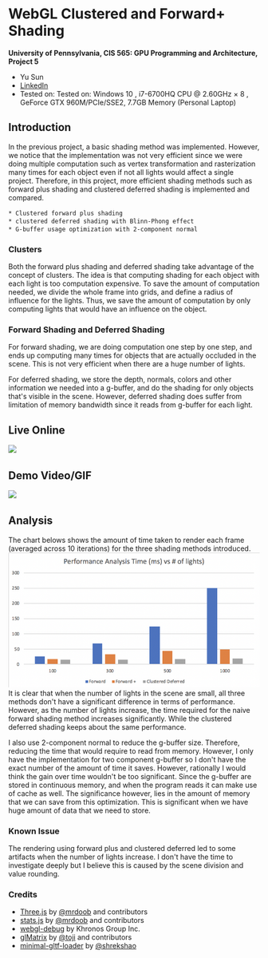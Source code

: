 WebGL Clustered and Forward+ Shading
======================

**University of Pennsylvania, CIS 565: GPU Programming and Architecture, Project 5**

* Yu Sun 
* [LinkedIn](https://www.linkedin.com/in/yusun3/)
* Tested on: Tested on: Windows 10 , i7-6700HQ CPU @ 2.60GHz × 8 , GeForce GTX 960M/PCIe/SSE2, 7.7GB Memory (Personal Laptop)
## Introduction
In the previous project, a basic shading method was implemented. However, we notice that the implementation was not 
very efficient since we were doing multiple computation such as vertex transformation and rasterization many times for 
each object even if not all lights would affect a single project. Therefore, in this project, more efficient shading methods such as 
forward plus shading and clustered deferred shading is implemented and compared. 

```
* Clustered forward plus shading 
* clustered deferred shading with Blinn-Phong effect
* G-buffer usage optimization with 2-component normal
```

### Clusters
Both the forward plus shading and deferred shading take advantage of the concept of clusters. The idea is that
computing shading for each object with each light is too computation expensive. To save the amount of computation needed,
we divide the whole frame into grids, and define a radius of influence for the lights. Thus, we save the amount of 
computation by only computing lights that would have an influence on the object.

### Forward Shading and Deferred Shading
For forward shading, we are doing computation one step by one step, and ends up computing many times for objects that are actually 
occluded in the scene. This is not very efficient when there are a huge number of lights.

For deferred shading, we store the depth, normals, colors and other information we needed into a g-buffer, and do the 
shading for only objects that's visible in the scene. However, deferred shading does suffer from limitation of memory 
bandwidth since it reads from g-buffer for each light.

## Live Online

[![](img/thumb.png)](http://TODO.github.io/Project5B-WebGL-Deferred-Shading)

## Demo Video/GIF

![](img/demo.gif) 

## Analysis
The chart belows shows the amount of time taken to render each frame (averaged across 10 iterations) for the three shading 
methods introduced. 
![](img/pa.png)
It is clear that when the number of lights in the scene are small, all three methods don't have a significant difference 
in terms of performance. However, as the number of lights increase, the time required for the naive forward shading method 
increases significantly. While the clustered deferred shading keeps about the same performance. 

I also use 2-component normal to reduce the g-buffer size. Therefore, reducing the time that would require to read from
memory. However, I only have the implementation for two component g-buffer so I don't have the exact number of the amount 
of time it saves. However, rationally I would think the gain over time wouldn't be too significant. Since the g-buffer 
are stored in continuous memory, and when the program reads it can make use of cache as well. The significance however, 
lies in the amount of memory that we can save from this optimization. This is significant when we have huge amount of data
that we need to store. 

### Known Issue
The rendering using forward plus and clustered deferred led to some artifacts when the number of lights increase. 
I don't have the time to investigate deeply but I believe this is caused by the scene division and value rounding.

### Credits

* [Three.js](https://github.com/mrdoob/three.js) by [@mrdoob](https://github.com/mrdoob) and contributors
* [stats.js](https://github.com/mrdoob/stats.js) by [@mrdoob](https://github.com/mrdoob) and contributors
* [webgl-debug](https://github.com/KhronosGroup/WebGLDeveloperTools) by Khronos Group Inc.
* [glMatrix](https://github.com/toji/gl-matrix) by [@toji](https://github.com/toji) and contributors
* [minimal-gltf-loader](https://github.com/shrekshao/minimal-gltf-loader) by [@shrekshao](https://github.com/shrekshao)
